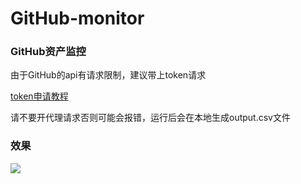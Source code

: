 # GitHub-monitor
### GitHub资产监控

由于GitHub的api有请求限制，建议带上token请求

[token申请教程](https://blog.csdn.net/u014175572/article/details/55510825?winzoom=1)

请不要开代理请求否则可能会报错，运行后会在本地生成output.csv文件

### 效果
![](https://s3.bmp.ovh/imgs/2021/08/fee9cb16fa8159f7.png)

